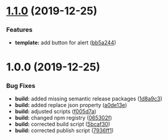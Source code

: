# [1.1.0](https://github.com/dreiv/ng-alert/compare/v1.0.0...v1.1.0) (2019-12-25)


### Features

* **template:** add button for alert ([bb5a244](https://github.com/dreiv/ng-alert/commit/bb5a244a78c1074e3ce6e241ffbb7e0787e99f77))

# 1.0.0 (2019-12-25)


### Bug Fixes

* **build:** added missing semantic release packages ([1d8a9c3](https://github.com/dreiv/ng-alert/commit/1d8a9c379fc3193211d467306fe70f9f733648d2))
* **build:** added replace json property ([a0de13e](https://github.com/dreiv/ng-alert/commit/a0de13e2bfc9b267bc70ba205838b29f333d60d5))
* **build:** adjusted scripts ([f005d7a](https://github.com/dreiv/ng-alert/commit/f005d7a9a392254458fb903287ff6d73e81fac4c))
* **build:** changed npm registry ([065302f](https://github.com/dreiv/ng-alert/commit/065302f5d493f1a9662da35b48f00d877832c299))
* **build:** corrected build script ([5bcaf30](https://github.com/dreiv/ng-alert/commit/5bcaf30d2ef6e2a754606ceee32bd2ede7285a0f))
* **build:** corrected publish script ([7936ff1](https://github.com/dreiv/ng-alert/commit/7936ff1a846155028daf848d2cdcefd5b11b14ca))
